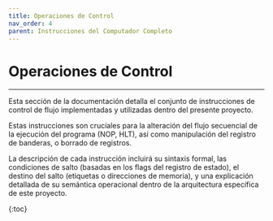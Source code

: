 ```yaml
---
title: Operaciones de Control
nav_order: 4
parent: Instrucciones del Computador Completo
---
```


# Operaciones de Control

---

Esta sección de la documentación detalla el conjunto de instrucciones de control de flujo implementadas y utilizadas dentro del presente proyecto.

Estas instrucciones son cruciales para la alteración del flujo secuencial de la ejecución del programa (NOP, HLT), así como manipulación del registro de banderas, o borrado de registros.

La descripción de cada instrucción incluirá su sintaxis formal, las condiciones de salto (basadas en los flags del registro de estado), el destino del salto (etiquetas o direcciones de memoria), y una explicación detallada de su semántica operacional dentro de la arquitectura específica de este proyecto.

{:toc}